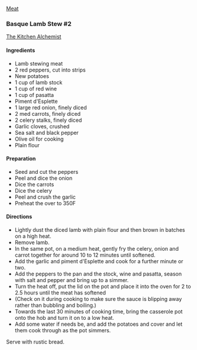 [Meat](https://github.com/vmsmith/CookBook/blob/master/meat.md)

### Basque Lamb Stew #2  
[The Kitchen Alchemist](http://thekitchenalchemist.co.uk/recipes/2013/11/17/basque-lamb-stew)

#### Ingredients  

* Lamb stewing meat  
* 2 red peppers, cut into strips  
* New potatoes   
* 1 cup of lamb stock  
* 1 cup of red wine  
* 1 cup of pasatta  
* Piment d'Esplette   
* 1 large red onion, finely diced    
* 2 med carrots, finely diced  
* 2 celery stalks, finely diced  
* Garlic cloves, crushed  
* Sea salt and black pepper  
* Olive oil for cooking   
* Plain flour

#### Preparation  

* Seed and cut the peppers  
* Peel and dice the onion  
* Dice the carrots  
* Dice the celery  
* Peel and crush the garlic  
* Preheat the over to 350F

#### Directions  

* Lightly dust the diced lamb with plain flour and then brown in batches on a high heat.  
* Remove lamb.
* In the same pot, on a medium heat, gently fry the celery, onion and carrot together for around 10 to 12 minutes until softened.
* Add the garlic and piment d'Esplette and cook for a further minute or two.  
* Add the peppers to the pan and the stock, wine and pasatta, season with salt and pepper and bring up to a simmer.
* Turn the heat off, put the lid on the pot and place it into the oven for 2 to 2.5 hours until the meat has softened
* (Check on it during cooking to make sure the sauce is blipping away rather than bubbling and boiling.)
* Towards the last 30 minutes of cooking time, bring the casserole pot onto the hob and turn it on to a low heat. 
* Add some water if needs be, and add the potatoes and cover and let them cook through as the pot simmers.
    
Serve with rustic bread.
